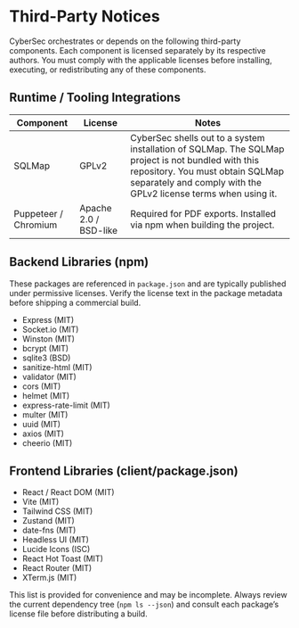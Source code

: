 # Third-Party Notices

CyberSec orchestrates or depends on the following third-party components. Each
component is licensed separately by its respective authors. You must comply with
the applicable licenses before installing, executing, or redistributing any of
these components.

## Runtime / Tooling Integrations

| Component | License | Notes |
|-----------|---------|-------|
| SQLMap | GPLv2 | CyberSec shells out to a system installation of SQLMap. The SQLMap project is not bundled with this repository. You must obtain SQLMap separately and comply with the GPLv2 license terms when using it. |
| Puppeteer / Chromium | Apache 2.0 / BSD-like | Required for PDF exports. Installed via npm when building the project. |

## Backend Libraries (npm)

These packages are referenced in `package.json` and are typically published under
permissive licenses. Verify the license text in the package metadata before
shipping a commercial build.

- Express (MIT)
- Socket.io (MIT)
- Winston (MIT)
- bcrypt (MIT)
- sqlite3 (BSD)
- sanitize-html (MIT)
- validator (MIT)
- cors (MIT)
- helmet (MIT)
- express-rate-limit (MIT)
- multer (MIT)
- uuid (MIT)
- axios (MIT)
- cheerio (MIT)

## Frontend Libraries (client/package.json)

- React / React DOM (MIT)
- Vite (MIT)
- Tailwind CSS (MIT)
- Zustand (MIT)
- date-fns (MIT)
- Headless UI (MIT)
- Lucide Icons (ISC)
- React Hot Toast (MIT)
- React Router (MIT)
- XTerm.js (MIT)

This list is provided for convenience and may be incomplete. Always review the
current dependency tree (`npm ls --json`) and consult each package’s license file
before distributing a build.

